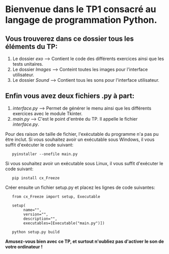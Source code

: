 # Bienvenue dans le TP1 consacré au langage de programmation Python.

## Vous trouverez dans ce dossier tous les éléments du TP:
   1. Le dossier *exo* --> Contient le code des différents exercices ainsi que les tests unitaires.
   2. Le dossier *Images* --> Conteint toutes les images pour l'interface utilisateur.
   3. Le dossier *Sound* --> Contient tous les sons pour l'interface utilisateur.

 ## Enfin vous avez deux fichiers .py à part:
   1. *interface.py* --> Permet de générer le menu ainsi que les différents exercices avec le module Tkinter.
   2. *main.py* --> C'est le point d'entrée du TP. Il appelle le fichier *interface.py*.


 Pour des raison de taille de fichier, l'exécutable du programme n'a pas pu être inclut.
 Si vous souhaitez avoir un exécutable sous Windows, il vous suffit d'exécuter le code suivant:
 ```
    pyinstaller --onefile main.py
 ```
 Si vous souhaitez avoir un exécutable sous Linux, il vous suffit d'exécuter le code suivant:
 ```
    pip install cx_Freeze
 ```
 Créer ensuite un fichier setup.py et placez les lignes de code suivantes:
 ```
    from cx_Freeze import setup, Executable

    setup(
         name="",
         version="",
         description="",
         executables=[Executable("main.py")])

    python setup.py build
```
 **Amusez-vous bien avec ce TP, et surtout n'oubliez pas d'activer le son de votre ordinateur !**
